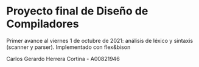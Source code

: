 # Proyecto final de Diseño de Compiladores

Primer avance al viernes 1 de octubre de 2021: análisis de léxico y sintaxis (scanner y parser). Implementado con flex&bison

Carlos Gerardo Herrera Cortina - A00821946